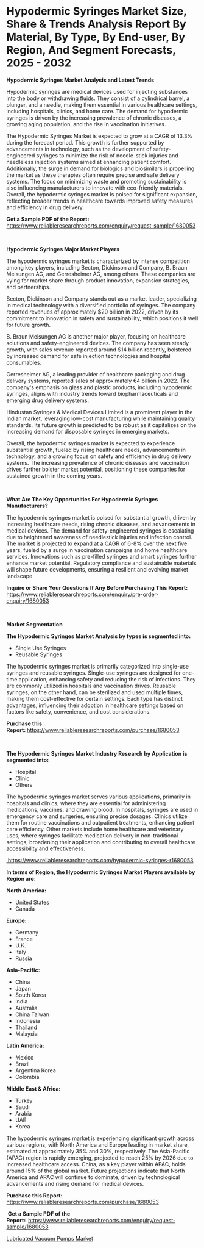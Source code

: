 <p><h1>Hypodermic Syringes Market Size, Share & Trends Analysis Report By Material, By Type, By End-user, By Region, And Segment Forecasts, 2025 - 2032</h1></p><p><strong>Hypodermic Syringes Market Analysis and Latest Trends</strong></p>
<p><p>Hypodermic syringes are medical devices used for injecting substances into the body or withdrawing fluids. They consist of a cylindrical barrel, a plunger, and a needle, making them essential in various healthcare settings, including hospitals, clinics, and home care. The demand for hypodermic syringes is driven by the increasing prevalence of chronic diseases, a growing aging population, and the rise in vaccination initiatives.</p><p>The Hypodermic Syringes Market is expected to grow at a CAGR of 13.3% during the forecast period. This growth is further supported by advancements in technology, such as the development of safety-engineered syringes to minimize the risk of needle-stick injuries and needleless injection systems aimed at enhancing patient comfort. Additionally, the surge in demand for biologics and biosimilars is propelling the market as these therapies often require precise and safe delivery systems. The focus on minimizing waste and promoting sustainability is also influencing manufacturers to innovate with eco-friendly materials. Overall, the hypodermic syringes market is poised for significant expansion, reflecting broader trends in healthcare towards improved safety measures and efficiency in drug delivery.</p></p>
<p><strong>Get a Sample PDF of the Report:&nbsp;</strong> <a href="https://www.reliableresearchreports.com/enquiry/request-sample/1680053?utm_campaign=2940&utm_medium=2&utm_source=Github&utm_content=ia&utm_term=25032025&utm_id=hypodermic-syringes">https://www.reliableresearchreports.com/enquiry/request-sample/1680053</a></p>
<p>&nbsp;</p>
<p><strong>Hypodermic Syringes Major Market Players</strong></p>
<p><p>The hypodermic syringes market is characterized by intense competition among key players, including Becton, Dickinson and Company, B. Braun Melsungen AG, and Gerresheimer AG, among others. These companies are vying for market share through product innovation, expansion strategies, and partnerships.</p><p>Becton, Dickinson and Company stands out as a market leader, specializing in medical technology with a diversified portfolio of syringes. The company reported revenues of approximately $20 billion in 2022, driven by its commitment to innovation in safety and sustainability, which positions it well for future growth.</p><p>B. Braun Melsungen AG is another major player, focusing on healthcare solutions and safety-engineered devices. The company has seen steady growth, with sales revenue reported around $14 billion recently, bolstered by increased demand for safe injection technologies and hospital consumables.</p><p>Gerresheimer AG, a leading provider of healthcare packaging and drug delivery systems, reported sales of approximately €4 billion in 2022. The company's emphasis on glass and plastic products, including hypodermic syringes, aligns with industry trends toward biopharmaceuticals and emerging drug delivery systems.</p><p>Hindustan Syringes & Medical Devices Limited is a prominent player in the Indian market, leveraging low-cost manufacturing while maintaining quality standards. Its future growth is predicted to be robust as it capitalizes on the increasing demand for disposable syringes in emerging markets.</p><p>Overall, the hypodermic syringes market is expected to experience substantial growth, fueled by rising healthcare needs, advancements in technology, and a growing focus on safety and efficiency in drug delivery systems. The increasing prevalence of chronic diseases and vaccination drives further bolster market potential, positioning these companies for sustained growth in the coming years.</p></p>
<p>&nbsp;</p>
<p><strong>What Are The Key Opportunities For Hypodermic Syringes Manufacturers?</strong></p>
<p><p>The hypodermic syringes market is poised for substantial growth, driven by increasing healthcare needs, rising chronic diseases, and advancements in medical devices. The demand for safety-engineered syringes is escalating due to heightened awareness of needlestick injuries and infection control. The market is projected to expand at a CAGR of 6-8% over the next five years, fueled by a surge in vaccination campaigns and home healthcare services. Innovations such as pre-filled syringes and smart syringes further enhance market potential. Regulatory compliance and sustainable materials will shape future developments, ensuring a resilient and evolving market landscape.</p></p>
<p><strong>Inquire or Share Your Questions If Any Before Purchasing This Report:</strong> <a href="https://www.reliableresearchreports.com/enquiry/pre-order-enquiry/1680053?utm_campaign=2940&utm_medium=2&utm_source=Github&utm_content=ia&utm_term=25032025&utm_id=hypodermic-syringes">https://www.reliableresearchreports.com/enquiry/pre-order-enquiry/1680053</a></p>
<p>&nbsp;</p>
<p><strong>Market Segmentation</strong></p>
<p><strong>The Hypodermic Syringes Market Analysis by types is segmented into:</strong></p>
<p><ul><li>Single Use Syringes</li><li>Reusable Syringes</li></ul></p>
<p><p>The hypodermic syringes market is primarily categorized into single-use syringes and reusable syringes. Single-use syringes are designed for one-time application, enhancing safety and reducing the risk of infections. They are commonly utilized in hospitals and vaccination drives. Reusable syringes, on the other hand, can be sterilized and used multiple times, making them cost-effective for certain settings. Each type has distinct advantages, influencing their adoption in healthcare settings based on factors like safety, convenience, and cost considerations.</p></p>
<p><strong>Purchase this Report:&nbsp;</strong><a href="https://www.reliableresearchreports.com/purchase/1680053?utm_campaign=2940&utm_medium=2&utm_source=Github&utm_content=ia&utm_term=25032025&utm_id=hypodermic-syringes">https://www.reliableresearchreports.com/purchase/1680053</a></p>
<p>&nbsp;</p>
<p><strong>The Hypodermic Syringes Market Industry Research by Application is segmented into:</strong></p>
<p><ul><li>Hospital</li><li>Clinic</li><li>Others</li></ul></p>
<p><p>The hypodermic syringes market serves various applications, primarily in hospitals and clinics, where they are essential for administering medications, vaccines, and drawing blood. In hospitals, syringes are used in emergency care and surgeries, ensuring precise dosages. Clinics utilize them for routine vaccinations and outpatient treatments, enhancing patient care efficiency. Other markets include home healthcare and veterinary uses, where syringes facilitate medication delivery in non-traditional settings, broadening their application and contributing to overall healthcare accessibility and effectiveness.</p></p>
<p><a href="https://www.reliableresearchreports.com/hypodermic-syringes-r1680053?utm_campaign=2940&utm_medium=2&utm_source=Github&utm_content=ia&utm_term=25032025&utm_id=hypodermic-syringes">&nbsp;https://www.reliableresearchreports.com/hypodermic-syringes-r1680053</a></p>
<p><strong>In terms of Region, the Hypodermic Syringes Market Players available by Region are:</strong></p>
<p>
    <p> <strong> North America: </strong>
        <ul>
            <li>United States</li>
            <li>Canada</li>
        </ul>
        </p> 
    <p> <strong> Europe: </strong>
        <ul>
            <li>Germany</li>
            <li>France</li>
            <li>U.K.</li>
            <li>Italy</li>
            <li>Russia</li>
        </ul>
        </p> 
    <p> <strong> Asia-Pacific: </strong>
        <ul>
            <li>China</li>
            <li>Japan</li>
            <li>South Korea</li>
            <li>India</li>
            <li>Australia</li>
            <li>China Taiwan</li>
            <li>Indonesia</li>
            <li>Thailand</li>
            <li>Malaysia</li>
        </ul>
        </p> 
    <p> <strong> Latin America: </strong>
        <ul>
            <li>Mexico</li>
            <li>Brazil</li>
            <li>Argentina Korea</li>
            <li>Colombia</li>
        </ul>
        </p> 
    <p> <strong> Middle East & Africa: </strong>
        <ul>
            <li>Turkey</li>
            <li>Saudi</li>
            <li>Arabia</li>
            <li>UAE</li>
            <li>Korea</li>
        </ul>
    </p>
    </p>
<p><p>The hypodermic syringes market is experiencing significant growth across various regions, with North America and Europe leading in market share, estimated at approximately 35% and 30%, respectively. The Asia-Pacific (APAC) region is rapidly emerging, projected to reach 25% by 2026 due to increased healthcare access. China, as a key player within APAC, holds around 15% of the global market. Future projections indicate that North America and APAC will continue to dominate, driven by technological advancements and rising demand for medical devices.</p></p>
<p><strong>Purchase this Report: </strong><a href="https://www.reliableresearchreports.com/purchase/1680053?utm_campaign=2940&utm_medium=2&utm_source=Github&utm_content=ia&utm_term=25032025&utm_id=hypodermic-syringes">https://www.reliableresearchreports.com/purchase/1680053</a></p>
<p>&nbsp;<strong>Get a Sample PDF of the Report:&nbsp;&nbsp;</strong><a href="https://www.reliableresearchreports.com/enquiry/request-sample/1680053?utm_campaign=2940&utm_medium=2&utm_source=Github&utm_content=ia&utm_term=25032025&utm_id=hypodermic-syringes">https://www.reliableresearchreports.com/enquiry/request-sample/1680053</a></p>
<p><strong></strong></p>
<p><p><a href="https://github.com/oshodikurc/Market-Research-Report-List-1/blob/main/lubricated-vacuum-pumps-market.md?utm_campaign=2940&utm_medium=2&utm_source=Github&utm_content=ia&utm_term=25032025&utm_id=hypodermic-syringes">Lubricated Vacuum Pumps Market</a></p></p>